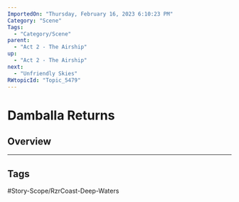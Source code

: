 ```yaml
---
ImportedOn: "Thursday, February 16, 2023 6:10:23 PM"
Category: "Scene"
Tags:
  - "Category/Scene"
parent:
  - "Act 2 - The Airship"
up:
  - "Act 2 - The Airship"
next:
  - "Unfriendly Skies"
RWtopicId: "Topic_5479"
---
```

# Damballa Returns
## Overview

---
## Tags
#Story-Scope/RzrCoast-Deep-Waters

